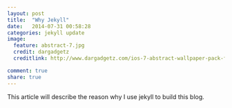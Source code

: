 ```yaml
---
layout: post
title:  "Why Jekyll"
date:   2014-07-31 00:58:28
categories: jekyll update
image:
  feature: abstract-7.jpg
  credit: dargadgetz
  creditlink: http://www.dargadgetz.com/ios-7-abstract-wallpaper-pack-for-iphone-5-and-ipod-touch-retina/

comment: true
share: true
---
```


This article will describe the reason why I use jekyll to build this blog.